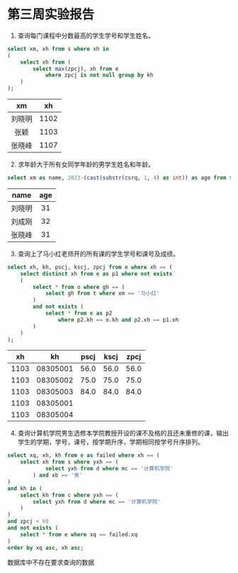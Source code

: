 # 第三周实验报告

1. 查询每门课程中分数最高的学生学号和学生姓名。

```sql
select xm, xh from s where xh in 
(
    select xh from (
        select max(zpcj), xh from e
            where zpcj is not null group by kh
    )
);
```

| xm  |  xh  |
| :-: | :-: |
| 刘晓明 | 1102 |
| 张颖  | 1103 |
| 张晓峰 | 1107 |

2. 求年龄大于所有女同学年龄的男学生姓名和年龄。

```sql
select xm as name, 2023-(cast(substr(csrq, 1, 4) as int)) as age from s where cast(substr(csrq, 1, 4) as int) < (select cast(substr(csrq, 1, 4) as int) as year from s where xb == '女');
```

| name | age |
| :-: | :-: |
| 刘晓明  | 31  |
| 刘成刚  | 32  |
| 张晓峰  | 31  |

3. 查询上了马小红老师开的所有课的学生学号和课号及成绩。

```sql
select xh, kh, pscj, kscj, zpcj from e where xh == (
    select distinct xh from e as p1 where not exists
    (
        select * from o where gh == (
            select gh from t where xm == '马小红'
        )
        and not exists (
            select * from e as p2 
                where p2.kh == o.kh and p2.xh == p1.xh
        )
    )
);
```

|  xh  |    kh    | pscj | kscj | zpcj |
| :-: | :-: | :-: | :-: | :-: |
| 1103 | 08305001 | 56.0 | 56.0 | 56.0 |
| 1103 | 08305002 | 75.0 | 75.0 | 75.0 |
| 1103 | 08305003 | 84.0 | 84.0 | 84.0 |
| 1103 | 08305001 |      |      |      |
| 1103 | 08305004 |      |      |      |

4. 查询计算机学院男生选修本学院教授开设的课不及格的且还未重修的课，输出学生的学期，学号，课号，按学期升序，学期相同按学号升序排列。

```sql
select xq, xh, kh from e as failed where xh == (
    select xh from s where yxh == (
            select yxh from d where mc == '计算机学院'
        ) and xb == '男'
) 
and kh in (
    select kh from c where yxh == (
        select yxh from d where mc == '计算机学院'
    )
)
and zpcj < 60 
and not exists (
    select * from e where xq == failed.xq
)
order by xq asc, xh asc;
```

数据库中不存在要求查询的数据
